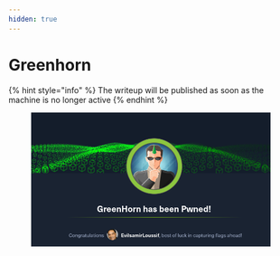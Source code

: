 ```yaml
---
hidden: true
---
```


# Greenhorn

{% hint style="info" %}
The writeup will be published as soon as the machine is no longer active
{% endhint %}

<figure><img src="../.gitbook/assets/image (1) (1) (1) (1).png" alt=""><figcaption></figcaption></figure>
